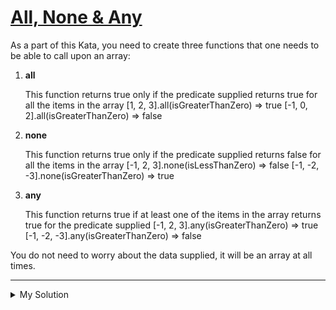 # [All, None & Any](https://www.codewars.com/kata/54589f3b52756d34d6000158)

As a part of this Kata, you need to create three functions that one needs to be able to call upon an array:

1. **all**

   This function returns true only if the predicate supplied returns true for all the items in the array \[1, 2,
   3\].all(isGreaterThanZero) => true \[-1, 0, 2\].all(isGreaterThanZero) => false

2. **none**

   This function returns true only if the predicate supplied returns false for all the items in the array \[-1, 2,
   3\].none(isLessThanZero) => false \[-1, -2, -3\].none(isGreaterThanZero) => true

3. **any**

   This function returns true if at least one of the items in the array returns true for the predicate supplied \[-1, 2,
   3\].any(isGreaterThanZero) => true \[-1, -2, -3\].any(isGreaterThanZero) => false

You do not need to worry about the data supplied, it will be an array at all times.

---

<details><summary>My Solution</summary>

```js
Array.prototype.all = function (predicate) {
  for (let i = 0; i < this.length; i++) {
    if (!predicate(this[i])) return false
  }

  return true
}

Array.prototype.none = function (predicate) {
  for (let i = 0; i < this.length; i++) {
    if (predicate(this[i])) return false
  }

  return true
}

Array.prototype.any = function (predicate) {
  for (let i = 0; i < this.length; i++) {
    if (predicate(this[i])) return true
  }

  return false
}
```

</details>
